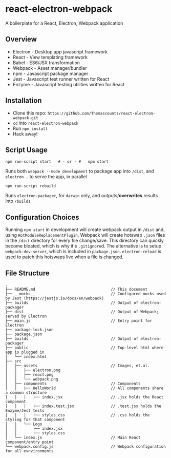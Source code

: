 # react-electron-webpack
A boilerplate for a React, Electron, Webpack application 

## Overview
- Electron - Desktop app javascript framework
- React - View templating framework
- Babel - ES6/JSX transformation
- Webpack - Asset manager/bundler
- npm - Javascript package manager
- Jest - Javascript test runner written for React
- Enzyme - Javascript testing utilities written for React

## Installation
- Clone this repo: `https://github.com/Thomascountz/react-electron-webpack.git`
- `cd` into `react-electron-webpack`
- Run `npm install`
- Hack away!

## Script Usage
```
npm run-script start   # - or - #   npm start
````

Runs both `webpack --mode development` to package app into `/dist`, and `electron .` to serve the app, in parallel

```
npm run-script rebuild
```

Runs `electron-packager`, for `darwin` only, and outputs/**overwrites** results into `/builds`

## Configuration Choices
Running `npm start` in development will create webpack output in `/dist` and, using `HotModuleReplacementPlugin`, Webpack will create hotswap `.json` files in the `/dist` directory for every file change/save. This directory can quickly become bloated, which is why it's `.gitignore`d. The alternative is to setup `webpack-dev-server`, which is included in `package.json`. `electron-reload` is used to patch this hotswaps live when a file is changed.

## File Structure
```
.
├── README.md                                 // This document  
├── __mocks__                                 // Configured mocks used by Jest (https://jestjs.io/docs/en/webpack)  
├── builds                                    // Output of electron-packager
├── dist                                      // Output of Webpack; served by Electron 
├── main.js                                   // Entry point for Electron
├── package-lock.json
├── package.json
├── builds                                    // Output of electron-packager
├── public                                    // Top-level html where app is plugged in
│   └── index.html
├── src
│   ├── assets                                // Images, et.al.
│   │   ├── electron.png
│   │   ├── react.png
│   │   └── webpack.png
│   ├── components                            // Components
│   │   ├── HelloWorld                        // All components share a common structure
│   │   │   ├── index.jsx                     // .jsx holds the React component
│   │   │   ├── index.test.jsx                // .test.jsx holds the Enzyme/Jest tests
│   │   │   └── styles.css                    // .css holds the styling for that component
│   │   └── Logo
│   │       ├── index.jsx
│   │       └── styles.css
│   └── index.js                              // Main React component/entry point
└── webpack.config.js                         // Webpack configuration for all evnvironments
```
